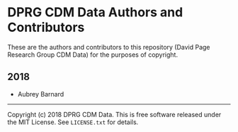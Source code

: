 DPRG CDM Data Authors and Contributors
======================================


These are the authors and contributors to this repository (David Page
Research Group CDM Data) for the purposes of copyright.


2018
----

* Aubrey Barnard


-----

Copyright (c) 2018 DPRG CDM Data.  This is free software released under
the MIT License.  See `LICENSE.txt` for details.
